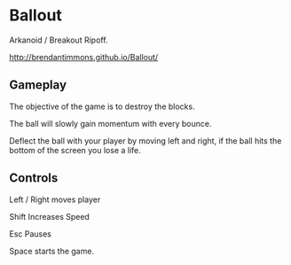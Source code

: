 # Ballout
Arkanoid / Breakout Ripoff.

http://brendantimmons.github.io/Ballout/

## Gameplay

The objective of the game is to destroy the blocks. 

The ball will slowly gain momentum with every bounce.

Deflect the ball with your player by moving left and right, if the ball hits the bottom of the screen you lose a life.

## Controls

Left / Right moves player

Shift Increases Speed

Esc Pauses

Space starts the game.

